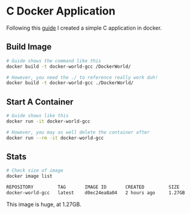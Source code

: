 # C Docker Application

Following this
[guide](https://www.geeksforgeeks.org/execution-of-c-program-using-docker-environment/)
I created a simple C application in docker.

## Build Image

```sh
# Guide shows the command like this
docker build -t docker-world-gcc /DockerWorld/

# However, you need the ./ to reference really work duh!
docker build -t docker-world-gcc ./DockerWorld/
```

## Start A Container

```sh
# Guide shows like this
docker run -it docker-world-gcc

# However, you may as well delete the container after
docker run --rm -it docker-world-gcc
```

## Stats

```sh
# Check size of image
docker image list

REPOSITORY         TAG       IMAGE ID       CREATED         SIZE
docker-world-gcc   latest    d0ec24ea8a04   2 hours ago     1.27GB
```

This image is huge, at 1.27GB.
